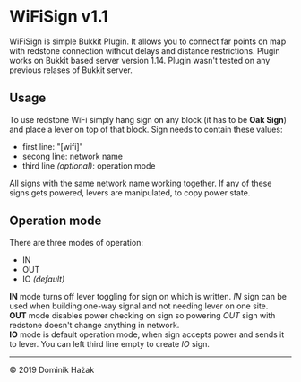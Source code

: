 # WiFiSign v1.1

WiFiSign is simple Bukkit Plugin. It allows you to connect far points on map with redstone connection without delays and distance restrictions. Plugin works on Bukkit based server version 1.14. Plugin wasn't tested on any previous relases of Bukkit server.

## Usage

To use redstone WiFi simply hang sign on any block (it has to be __Oak Sign__) and place a lever on top of that block. Sign needs to contain these values:
- first line: "[wifi]"
- secong line: network name
- third line _(optional)_: operation mode 

All signs with the same network name working together. If any of these signs gets powered, levers are manipulated, to copy power state.

## Operation mode

There are three modes of operation:
- IN
- OUT
- IO _(default)_

__IN__ mode turns off lever toggling for sign on which is written. _IN_ sign can be used when building one-way signal and not needing lever on one site.  
__OUT__ mode disables power checking on sign so powering _OUT_ sign with redstone doesn't change anything in network.  
__IO__ mode is default operation mode, when sign accepts power and sends it to lever. You can left third line empty to create _IO_ sign.

---
© 2019 Dominik Hażak